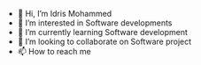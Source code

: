 - 👋 Hi, I’m Idris Mohammed
- 👀 I’m interested in Software developments
- 🌱 I’m currently learning Software development
- 💞️ I’m looking to collaborate on Software project
- 📫 How to reach me 

<!---
pofpat001/pofpat001 is a ✨ special ✨ repository because its `README.md` (this file) appears on your GitHub profile.
You can click the Preview link to take a look at your changes.
--->
